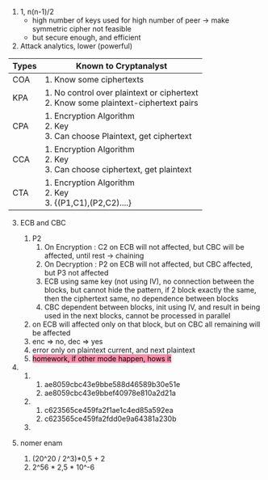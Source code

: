 1. 1, n(n-1)/2
	- high number of keys used for high number of peer -> make symmetric cipher not feasible
	- but secure enough, and efficient
2. Attack analytics, lower (powerful)

| Types | Known to Cryptanalyst                                                                 |
| ----- | ------------------------------------------------------------------------------------- |
| COA   | 1. Know some ciphertexts                                                              |
| KPA   | 1. No control over plaintext or ciphertext<br>2. Know some plaintext-ciphertext pairs |
| CPA   | 1. Encryption Algorithm<br>2. Key<br>3. Can choose Plaintext, get ciphertext          |
| CCA   | 1. Encryption Algorithm<br>2. Key<br>3. Can choose ciphertext, get plaintext          |
| CTA   | 1. Encryption Algorithm<br>2. Key<br>3. {(P1,C1),(P2,C2)....}                         |
3. ECB and CBC
	1. P2
		1. On Encryption : C2 on ECB will not affected, but CBC will be affected, until rest -> chaining 
		2. On Decryption : P2 on ECB will not affected, but CBC affected, but P3 not affected
		3. ECB using same key (not using IV), no connection between the blocks, but cannot hide the pattern, if 2 block exactly the same, then the ciphertext same, no dependence between blocks
		4. CBC dependent between blocks, init using IV, and result in being used in the next blocks, cannot be processed in parallel
	2. on ECB will affected only on that block, but on CBC all remaining will be affected
	3. enc => no, dec => yes
	4. error only on plaintext current, and next plaintext
	5. <mark style="background: #FF5582A6;">homework, if other mode happen, hows it</mark>
4. 
	1. 
		1. ae8059cbc43e9bbe588d46589b30e51e
		2. ae8059cbc43e9bbef40978e810a2d21a
	2. 
		1. c623565ce459fa2f1ae1c4ed85a592ea
		2. c623565ce459fa2fdd0e9a64381a230b
	3. 

5. nomer enam
	1. (20^20 / 2^3)*0,5 + 2
	2. 2^56 * 2,5 * 10^-6
